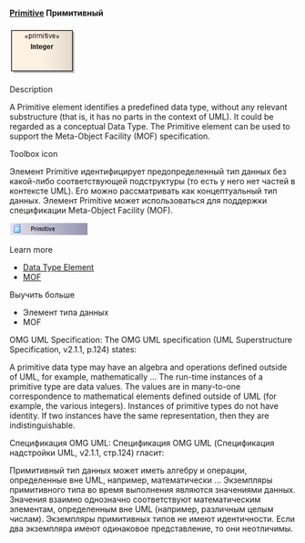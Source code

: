#### <a href="https://sparxsystems.com/enterprise_architect_user_guide/15.1/model_domains/primitive.html" target="_blank">Primitive</a> Примитивный

![](_src/d-primitive.png)

Description

A Primitive element identifies a predefined data type, without any relevant substructure (that is, it has no parts in the context of UML). It could be regarded as a conceptual Data Type. The Primitive element can be used to support the Meta-Object Facility (MOF) specification.

Toolbox icon

Элемент Primitive идентифицирует предопределенный тип данных без какой-либо соответствующей подструктуры (то есть у него нет частей в контексте UML). Его можно рассматривать как концептуальный тип данных. Элемент Primitive может использоваться для поддержки спецификации Meta-Object Facility (MOF).

![](_src/e-primitive.png)

Learn more

<ul><li><a href="https://sparxsystems.com/enterprise_architect_user_guide/15.1/model_domains/model_domains/datatypeelem.html">Data Type Element</a> </li><li><a href="https://sparxsystems.com/enterprise_architect_user_guide/15.1/model_domains/model_domains/mof.html">MOF</a> <br/>
</li></ul>

Выучить больше
* Элемент типа данных
* MOF

OMG UML Specification:
The OMG UML specification (UML Superstructure Specification, v2.1.1, p.124) states:

A primitive data type may have an algebra and operations defined outside of UML, for example, mathematically ... The run-time instances of a primitive type are data values. The values are in many-to-one correspondence to mathematical elements defined outside of UML (for example, the various integers). Instances of primitive types do not have identity. If two instances have the same representation, then they are indistinguishable.

Спецификация OMG UML:
Спецификация OMG UML (Спецификация надстройки UML, v2.1.1, стр.124) гласит:

Примитивный тип данных может иметь алгебру и операции, определенные вне UML, например, математически ... Экземпляры примитивного типа во время выполнения являются значениями данных. Значения взаимно однозначно соответствуют математическим элементам, определенным вне UML (например, различным целым числам). Экземпляры примитивных типов не имеют идентичности. Если два экземпляра имеют одинаковое представление, то они неотличимы.
